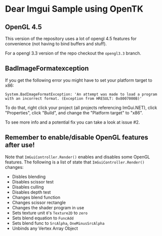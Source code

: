# Dear Imgui Sample using OpenTK

## OpenGL 4.5

This version of the repository uses a lot of opengl 4.5 features for convenience (not having to bind buffers and stuff).

For a opengl 3.3 version of the repo checkout the `opengl3.3` branch.

## BadImageFormatexception

If you get the following error you might have to set your platform target to x86:

```
System.BadImageFormatException: 'An attempt was made to load a program with an incorrect format. (Exception from HRESULT: 0x8007000B)'
```

To do that, right click your project (all projects referencing ImGui.NET), click "Properties", click "Build", and change the "Platform target" to "x86".

To see more info and a potential fix you can take a look at issue #2.

## Remember to enable/disable OpenGL features after use!

Note that `ImGuiController.Render()` enables and disables some OpenGL features. The following is a list of state that `ImGuiController.Render()` changes:

- Disbles blending
- Disables scissor test
- Disables culling
- Disables depth test
- Changes blend function
- Changes scissor rectangle
- Changes the shader program in use
- Sets texture unit `0`'s `Texture2D` to `zero`
- Sets blend equation to `FuncAdd`
- Sets blend func to `SrcAlpha`, `OneMinusSrcAlpha`
- Unbinds any Vertex Array Object